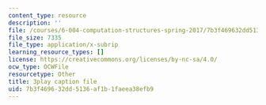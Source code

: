 ```yaml
---
content_type: resource
description: ''
file: /courses/6-004-computation-structures-spring-2017/7b3f469632dd5136af1b1faeea38efb9_1shiN7898cc.vtt
file_size: 7335
file_type: application/x-subrip
learning_resource_types: []
license: https://creativecommons.org/licenses/by-nc-sa/4.0/
ocw_type: OCWFile
resourcetype: Other
title: 3play caption file
uid: 7b3f4696-32dd-5136-af1b-1faeea38efb9
---
```

